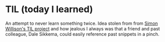 # TIL (today I learned)

An attempt to never learn something twice. Idea stolen from from [Simon Willison's TIL project](https://github.com/simonw/til/tree/main) and how jealous I always was that a friend and past colleague, Dale Sikkema, could easily reference past snippets in a pinch.
